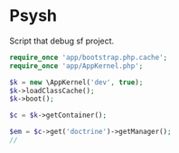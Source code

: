 Psysh
=====

Script that debug sf project.

```php
require_once 'app/bootstrap.php.cache';
require_once 'app/AppKernel.php';

$k = new \AppKernel('dev', true);
$k->loadClassCache();
$k->boot();

$c = $k->getContainer();

$em = $c->get('doctrine')->getManager();
//
```
